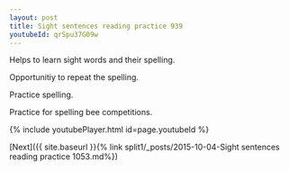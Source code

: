 ```yaml
---
layout: post
title: Sight sentences reading practice 939
youtubeId: qrSpu37G09w
---
```

 
 
Helps to learn sight words and their spelling.

Opportunitiy to repeat the spelling. 

Practice spelling. 
 
Practice for spelling bee competitions. 
 
{% include youtubePlayer.html id=page.youtubeId %}
 
 

[Next]({{ site.baseurl }}{% link  split1/_posts/2015-10-04-Sight sentences reading practice 1053.md%})
 
